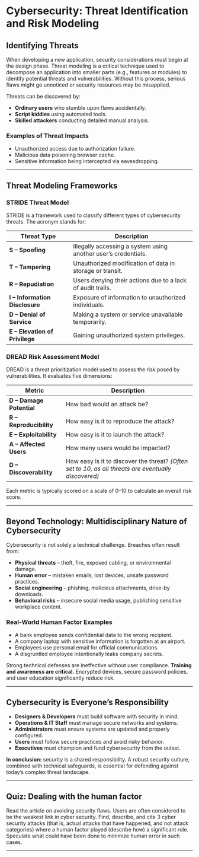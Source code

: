 # Cybersecurity: Threat Identification and Risk Modeling

## Identifying Threats

When developing a new application, security considerations must begin at the design phase. Threat modeling is a critical technique used to decompose an application into smaller parts (e.g., features or modules) to identify potential threats and vulnerabilities. Without this process, serious flaws might go unnoticed or security resources may be misapplied.

Threats can be discovered by:

- **Ordinary users** who stumble upon flaws accidentally.
- **Script kiddies** using automated tools.
- **Skilled attackers** conducting detailed manual analysis.

### Examples of Threat Impacts

- Unauthorized access due to authorization failure.
- Malicious data poisoning browser cache.
- Sensitive information being intercepted via eavesdropping.

---

## Threat Modeling Frameworks

### STRIDE Threat Model

STRIDE is a framework used to classify different types of cybersecurity threats. The acronym stands for:

| Threat Type              | Description |
|--------------------------|-------------|
| **S – Spoofing**         | Illegally accessing a system using another user’s credentials. |
| **T – Tampering**        | Unauthorized modification of data in storage or transit. |
| **R – Repudiation**      | Users denying their actions due to a lack of audit trails. |
| **I – Information Disclosure** | Exposure of information to unauthorized individuals. |
| **D – Denial of Service**| Making a system or service unavailable temporarily. |
| **E – Elevation of Privilege** | Gaining unauthorized system privileges. |

### DREAD Risk Assessment Model

DREAD is a threat prioritization model used to assess the risk posed by vulnerabilities. It evaluates five dimensions:

| Metric           | Description |
|------------------|-------------|
| **D – Damage Potential**      | How bad would an attack be? |
| **R – Reproducibility**       | How easy is it to reproduce the attack? |
| **E – Exploitability**        | How easy is it to launch the attack? |
| **A – Affected Users**        | How many users would be impacted? |
| **D – Discoverability**       | How easy is it to discover the threat? *(Often set to 10, as all threats are eventually discovered)* |

Each metric is typically scored on a scale of 0–10 to calculate an overall risk score.

---

## Beyond Technology: Multidisciplinary Nature of Cybersecurity

Cybersecurity is not solely a technical challenge. Breaches often result from:

- **Physical threats** – theft, fire, exposed cabling, or environmental damage.
- **Human error** – mistaken emails, lost devices, unsafe password practices.
- **Social engineering** – phishing, malicious attachments, drive-by downloads.
- **Behavioral risks** – insecure social media usage, publishing sensitive workplace content.

### Real-World Human Factor Examples

- A bank employee sends confidential data to the wrong recipient.
- A company laptop with sensitive information is forgotten at an airport.
- Employees use personal email for official communications.
- A disgruntled employee intentionally leaks company secrets.

Strong technical defenses are ineffective without user compliance. **Training and awareness are critical.** Encrypted devices, secure password policies, and user education significantly reduce risk.

---

## Cybersecurity is Everyone’s Responsibility

- **Designers & Developers** must build software with security in mind.
- **Operations & IT Staff** must manage secure networks and systems.
- **Administrators** must ensure systems are updated and properly configured.
- **Users** must follow secure practices and avoid risky behavior.
- **Executives** must champion and fund cybersecurity from the outset.

**In conclusion:** security is a shared responsibility. A robust security culture, combined with technical safeguards, is essential for defending against today’s complex threat landscape.

--- 

## Quiz: Dealing with the human factor

Read the article on avoiding security flaws. Users are often considered to be the weakest link in cyber security. Find, describe, and cite 3 cyber security attacks (that is, actual attacks that have happened, and not attack categories) where a human factor played (describe how) a significant role. Speculate what could have been done to minimize human error in such cases.

--- 